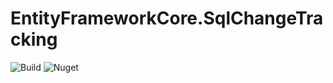 # EntityFrameworkCore.SqlChangeTracking

![Build](https://github.com/jamesfera/EntityFrameworkCore.SqlChangeTracking/workflows/.NET%20Core/badge.svg)
![Nuget](https://img.shields.io/nuget/v/EntityFrameworkCore.SqlChangeTracking.svg)
